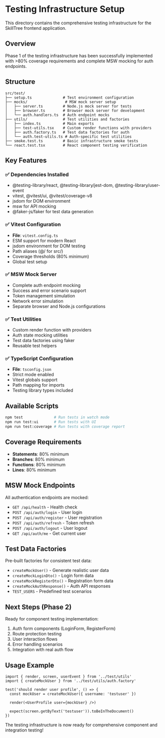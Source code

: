 # Testing Infrastructure Setup

This directory contains the comprehensive testing infrastructure for the SkillTree frontend application.

## Overview

Phase 1 of the testing infrastructure has been successfully implemented with >80% coverage requirements and complete MSW mocking for auth endpoints.

## Structure

```
src/test/
├── setup.ts              # Test environment configuration
├── mocks/                 # MSW mock server setup
│   ├── server.ts         # Node.js mock server for tests
│   ├── browser.ts        # Browser mock server for development
│   └── auth.handlers.ts  # Auth endpoint mocks
├── utils/                # Test utilities and factories
│   ├── index.ts          # Main exports
│   ├── test-utils.tsx    # Custom render functions with providers
│   ├── auth.factory.ts   # Test data factories for auth
│   └── auth.test-utils.ts # Auth-specific test utilities
├── smoke.test.ts         # Basic infrastructure smoke tests
└── react.test.tsx        # React component testing verification
```

## Key Features

### ✅ Dependencies Installed
- @testing-library/react, @testing-library/jest-dom, @testing-library/user-event
- vitest, @vitest/ui, @vitest/coverage-v8
- jsdom for DOM environment
- msw for API mocking
- @faker-js/faker for test data generation

### ✅ Vitest Configuration
- **File**: `vitest.config.ts`
- ESM support for modern React
- jsdom environment for DOM testing
- Path aliases (@/ for src/)
- Coverage thresholds (80% minimum)
- Global test setup

### ✅ MSW Mock Server
- Complete auth endpoint mocking
- Success and error scenario support
- Token management simulation
- Network error simulation
- Separate browser and Node.js configurations

### ✅ Test Utilities
- Custom render function with providers
- Auth state mocking utilities
- Test data factories using faker
- Reusable test helpers

### ✅ TypeScript Configuration
- **File**: `tsconfig.json`
- Strict mode enabled
- Vitest globals support
- Path mapping for imports
- Testing library types included

## Available Scripts

```bash
npm test              # Run tests in watch mode
npm run test:ui       # Run tests with UI
npm run test:coverage # Run tests with coverage report
```

## Coverage Requirements

- **Statements**: 80% minimum
- **Branches**: 80% minimum
- **Functions**: 80% minimum
- **Lines**: 80% minimum

## MSW Mock Endpoints

All authentication endpoints are mocked:

- `GET /api/health` - Health check
- `POST /api/auth/login` - User login
- `POST /api/auth/register` - User registration
- `POST /api/auth/refresh` - Token refresh
- `POST /api/auth/logout` - User logout
- `GET /api/auth/me` - Get current user

## Test Data Factories

Pre-built factories for consistent test data:

- `createMockUser()` - Generate realistic user data
- `createMockLoginDto()` - Login form data
- `createMockRegisterDto()` - Registration form data
- `createMockAuthResponse()` - Auth API responses
- `TEST_USERS` - Predefined test scenarios

## Next Steps (Phase 2)

Ready for component testing implementation:
1. Auth form components (LoginForm, RegisterForm)
2. Route protection testing
3. User interaction flows
4. Error handling scenarios
5. Integration with real auth flow

## Usage Example

```tsx
import { render, screen, userEvent } from '../test/utils'
import { createMockUser } from '../test/utils/auth.factory'

test('should render user profile', () => {
  const mockUser = createMockUser({ username: 'testuser' })

  render(<UserProfile user={mockUser} />)

  expect(screen.getByText('testuser')).toBeInTheDocument()
})
```

The testing infrastructure is now ready for comprehensive component and integration testing!